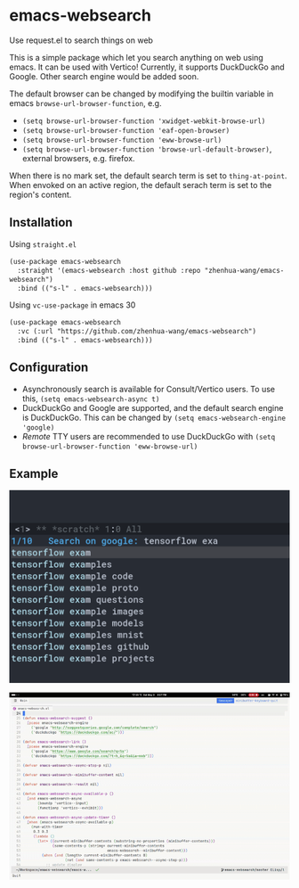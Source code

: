 # emacs-websearch
Use request.el to search things on web

This is a simple package which let you search anything on web using emacs. It can be used with Vertico! Currently, it supports DuckDuckGo and Google. Other search engine would be added soon.

The default browser can be changed by modifying the builtin variable in emacs `browse-url-browser-function`, e.g.

- `(setq browse-url-browser-function 'xwidget-webkit-browse-url)`
- `(setq browse-url-browser-function 'eaf-open-browser)`
- `(setq browse-url-browser-function 'eww-browse-url)`
- `(setq browse-url-browser-function 'browse-url-default-browser)`, external browsers, e.g. firefox.

When there is no mark set, the default search term is set to `thing-at-point`. When envoked on an active region, the default serach term is set to the region's content.

## Installation

Using `straight.el`
```
(use-package emacs-websearch
  :straight '(emacs-websearch :host github :repo "zhenhua-wang/emacs-websearch")
  :bind (("s-l" . emacs-websearch)))
```

Using `vc-use-package` in emacs 30
```
(use-package emacs-websearch
  :vc (:url "https://github.com/zhenhua-wang/emacs-websearch")
  :bind (("s-l" . emacs-websearch)))
```

## Configuration

- Asynchronously search is available for Consult/Vertico users. To use this, `(setq emacs-websearch-async t)`
- DuckDuckGo and Google are supported, and the default search engine is DuckDuckGo. This can be changed by `(setq emacs-websearch-engine 'google)`
- *Remote* TTY users are recommended to use DuckDuckGo with `(setq browse-url-browser-function 'eww-browse-url)`

## Example

![example](example/example.png)

![example_eaf](example/example_eaf.gif)
